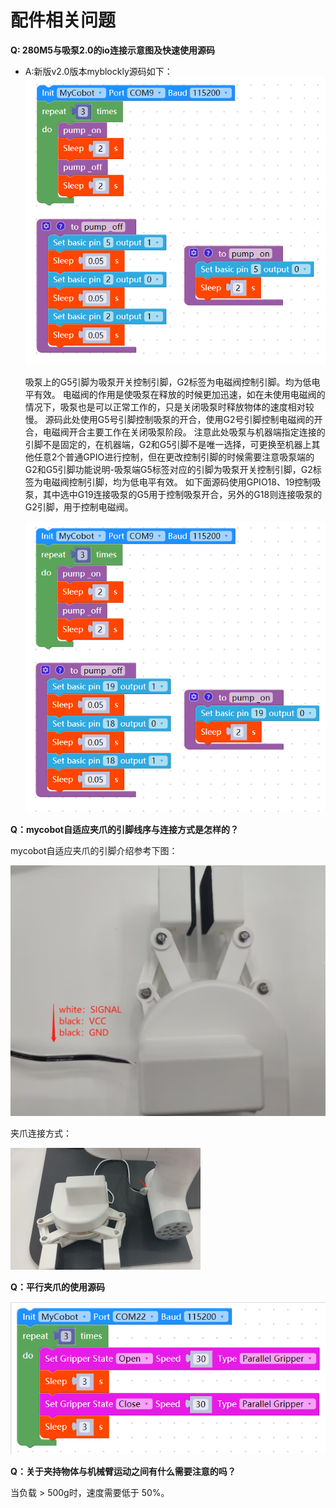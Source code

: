 # 配件相关问题

**Q: 280M5与吸泵2.0的io连接示意图及快速使用源码**

- A:新版v2.0版本myblockly源码如下：
    ![](../../resources/4-SupportAndService/9.Troubleshooting/9.images/acce_1.png)

    吸泵上的G5引脚为吸泵开关控制引脚，G2标签为电磁阀控制引脚。均为低电平有效。
电磁阀的作用是使吸泵在释放的时候更加迅速，如在未使用电磁阀的情况下，吸泵也是可以正常工作的，只是关闭吸泵时释放物体的速度相对较慢。
源码此处使用G5号引脚控制吸泵的开合，使用G2号引脚控制电磁阀的开合，电磁阀开合主要工作在关闭吸泵阶段。
注意此处吸泵与机器端指定连接的引脚不是固定的，在机器端，G2和G5引脚不是唯一选择，可更换至机器上其他任意2个普通GPIO进行控制，但在更改控制引脚的时候需要注意吸泵端的G2和G5引脚功能说明-吸泵端G5标签对应的引脚为吸泵开关控制引脚，G2标签为电磁阀控制引脚，均为低电平有效。
如下面源码使用GPIO18、19控制吸泵，其中选中G19连接吸泵的G5用于控制吸泵开合，另外的G18则连接吸泵的G2引脚，用于控制电磁阀。

    ![](../../resources/4-SupportAndService/9.Troubleshooting/9.images/acce_2.png)

**Q：mycobot自适应夹爪的引脚线序与连接方式是怎样的？**

mycobot自适应夹爪的引脚介绍参考下图：

![](../../resources/4-SupportAndService/9.Troubleshooting/9.images/acce_3.png)

夹爪连接方式：

![](../../resources/4-SupportAndService/9.Troubleshooting/9.images/acce_4.png)

**Q：平行夹爪的使用源码**

![](../../resources/4-SupportAndService/9.Troubleshooting/9.images/acce_5.png)

**Q：关于夹持物体与机械臂运动之间有什么需要注意的吗？**

当负载 > 500g时，速度需要低于 50%。
